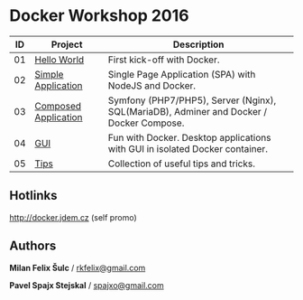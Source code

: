 # Docker Workshop 2016

| ID 	| Project                                                                                                     	| Description                                                                             	|
|----	|-------------------------------------------------------------------------------------------------------------	|-----------------------------------------------------------------------------------------	|
| 01 	| [Hello World](https://github.com/trainit/2016-docker-workshop/tree/master/01-hello-world)                   	| First kick-off with Docker.                                                             	|
| 02 	| [Simple Application](https://github.com/trainit/2016-docker-workshop/tree/master/02-simple-page)            	| Single Page Application (SPA) with NodeJS and Docker.                                   	|
| 03 	| [Composed Application](https://github.com/trainit/2016-docker-workshop/tree/master/03-composed-application) 	| Symfony (PHP7/PHP5), Server (Nginx), SQL(MariaDB), Adminer and Docker / Docker Compose. 	|
| 04 	| [GUI](https://github.com/trainit/2016-docker-workshop/tree/master/04-gui)                                   	| Fun with Docker. Desktop applications with GUI in isolated Docker container.            	|
| 05 	| [Tips](https://github.com/trainit/2016-docker-workshop/tree/master/05-tips)                                 	| Collection of useful tips and tricks.                                                   	|

## Hotlinks

http://docker.jdem.cz (self promo)

## Authors

**Milan Felix Šulc** / rkfelix@gmail.com

**Pavel Spajx Stejskal** / spajxo@gmail.com

